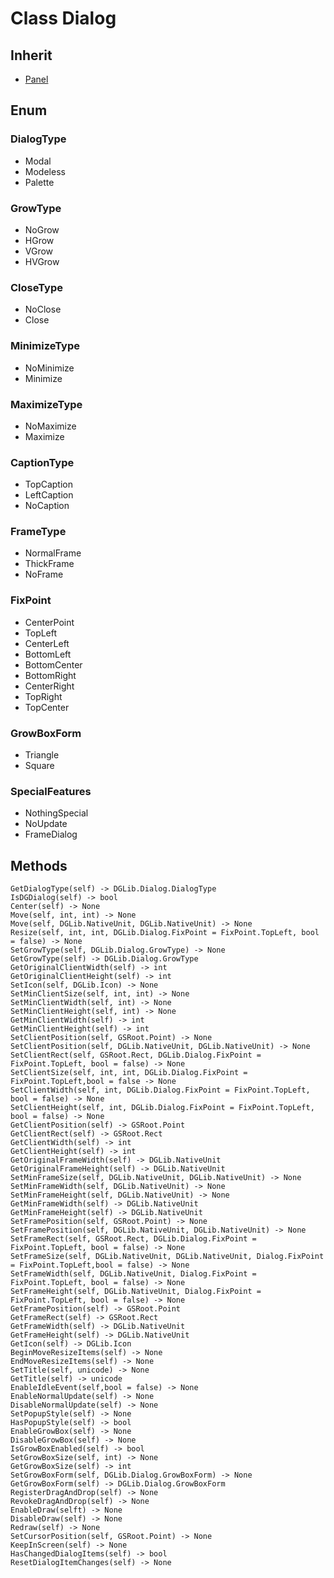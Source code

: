 # Class Dialog

## Inherit

* [Panel](Panel.md)


## Enum

### DialogType

* Modal
* Modeless
* Palette

### GrowType

* NoGrow
* HGrow
* VGrow
* HVGrow

### CloseType

* NoClose
* Close

### MinimizeType

* NoMinimize
* Minimize

### MaximizeType

* NoMaximize
* Maximize

### CaptionType

* TopCaption
* LeftCaption
* NoCaption

### FrameType

* NormalFrame
* ThickFrame
* NoFrame

### FixPoint

* CenterPoint
* TopLeft
* CenterLeft
* BottomLeft
* BottomCenter
* BottomRight
* CenterRight
* TopRight
* TopCenter

### GrowBoxForm

* Triangle
* Square

### SpecialFeatures

* NothingSpecial
* NoUpdate
* FrameDialog


## Methods
```
GetDialogType(self) -> DGLib.Dialog.DialogType
IsDGDialog(self) -> bool
Center(self) -> None
Move(self, int, int) -> None
Move(self, DGLib.NativeUnit, DGLib.NativeUnit) -> None
Resize(self, int, int, DGLib.Dialog.FixPoint = FixPoint.TopLeft, bool = false) -> None
SetGrowType(self, DGLib.Dialog.GrowType) -> None
GetGrowType(self) -> DGLib.Dialog.GrowType
GetOriginalClientWidth(self) -> int
GetOriginalClientHeight(self) -> int
SetIcon(self, DGLib.Icon) -> None
SetMinClientSize(self, int, int) -> None
SetMinClientWidth(self, int) -> None
SetMinClientHeight(self, int) -> None
GetMinClientWidth(self) -> int
GetMinClientHeight(self) -> int
SetClientPosition(self, GSRoot.Point) -> None
SetClientPosition(self, DGLib.NativeUnit, DGLib.NativeUnit) -> None
SetClientRect(self, GSRoot.Rect, DGLib.Dialog.FixPoint = FixPoint.TopLeft, bool = false) -> None
SetClientSize(self, int, int, DGLib.Dialog.FixPoint = FixPoint.TopLeft,bool = false -> None
SetClientWidth(self, int, DGLib.Dialog.FixPoint = FixPoint.TopLeft, bool = false) -> None
SetClientHeight(self, int, DGLib.Dialog.FixPoint = FixPoint.TopLeft, bool = false) -> None
GetClientPosition(self) -> GSRoot.Point
GetClientRect(self) -> GSRoot.Rect
GetClientWidth(self) -> int
GetClientHeight(self) -> int
GetOriginalFrameWidth(self) -> DGLib.NativeUnit
GetOriginalFrameHeight(self) -> DGLib.NativeUnit
SetMinFrameSize(self, DGLib.NativeUnit, DGLib.NativeUnit) -> None
SetMinFrameWidth(self, DGLib.NativeUnit) -> None
SetMinFrameHeight(self, DGLib.NativeUnit) -> None
GetMinFrameWidth(self) -> DGLib.NativeUnit
GetMinFrameHeight(self) -> DGLib.NativeUnit
SetFramePosition(self, GSRoot.Point) -> None
SetFramePosition(self, DGLib.NativeUnit, DGLib.NativeUnit) -> None
SetFrameRect(self, GSRoot.Rect, DGLib.Dialog.FixPoint = FixPoint.TopLeft, bool = false) -> None
SetFrameSize(self, DGLib.NativeUnit, DGLib.NativeUnit, Dialog.FixPoint = FixPoint.TopLeft,bool = false) -> None
SetFrameWidth(self, DGLib.NativeUnit, Dialog.FixPoint = FixPoint.TopLeft, bool = false) -> None
SetFrameHeight(self, DGLib.NativeUnit, Dialog.FixPoint = FixPoint.TopLeft, bool = false) -> None
GetFramePosition(self) -> GSRoot.Point
GetFrameRect(self) -> GSRoot.Rect
GetFrameWidth(self) -> DGLib.NativeUnit
GetFrameHeight(self) -> DGLib.NativeUnit
GetIcon(self) -> DGLib.Icon
BeginMoveResizeItems(self) -> None
EndMoveResizeItems(self) -> None
SetTitle(self, unicode) -> None
GetTitle(self) -> unicode
EnableIdleEvent(self,bool = false) -> None
EnableNormalUpdate(self) -> None
DisableNormalUpdate(self) -> None
SetPopupStyle(self) -> None
HasPopupStyle(self) -> bool
EnableGrowBox(self) -> None
DisableGrowBox(self) -> None
IsGrowBoxEnabled(self) -> bool
SetGrowBoxSize(self, int) -> None
GetGrowBoxSize(self) -> int
SetGrowBoxForm(self, DGLib.Dialog.GrowBoxForm) -> None
GetGrowBoxForm(self) -> DGLib.Dialog.GrowBoxForm
RegisterDragAndDrop(self) -> None
RevokeDragAndDrop(self) -> None
EnableDraw(selft) -> None
DisableDraw(self) -> None
Redraw(self) -> None
SetCursorPosition(self, GSRoot.Point) -> None
KeepInScreen(self) -> None
HasChangedDialogItems(self) -> bool
ResetDialogItemChanges(self) -> None
```
